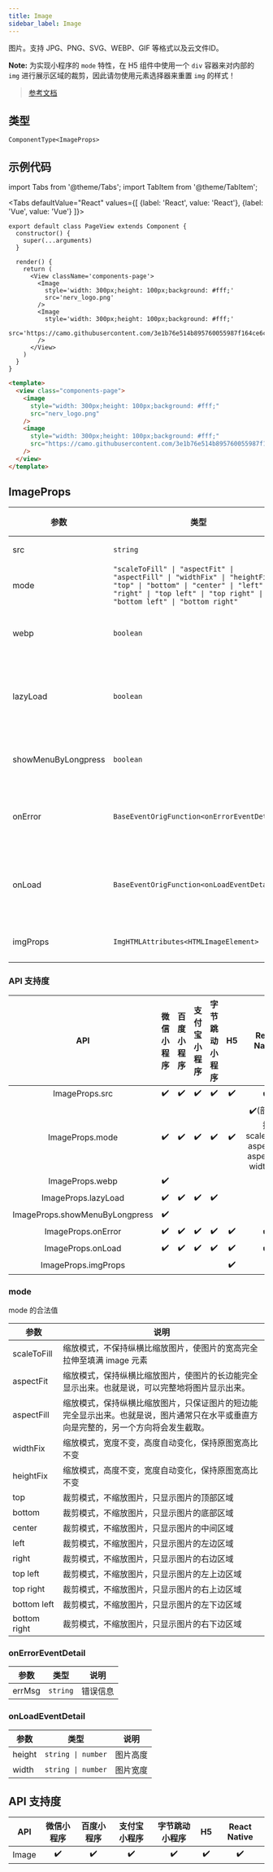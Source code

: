 ```yaml
---
title: Image
sidebar_label: Image
---
```


图片。支持 JPG、PNG、SVG、WEBP、GIF 等格式以及云文件ID。

**Note:** 为实现小程序的 `mode` 特性，在 H5 组件中使用一个 `div` 容器来对内部的 `img` 进行展示区域的裁剪，因此请勿使用元素选择器来重置 `img` 的样式！

> [参考文档](https://developers.weixin.qq.com/miniprogram/dev/component/image.html)

## 类型

```tsx
ComponentType<ImageProps>
```

## 示例代码

import Tabs from '@theme/Tabs';
import TabItem from '@theme/TabItem';

<Tabs
  defaultValue="React"
  values={[
    {label: 'React', value: 'React'},
    {label: 'Vue', value: 'Vue'}
  ]}>
<TabItem value="React">

```tsx
export default class PageView extends Component {
  constructor() {
    super(...arguments)
  }

  render() {
    return (
      <View className='components-page'>
        <Image
          style='width: 300px;height: 100px;background: #fff;'
          src='nerv_logo.png'
        />
        <Image
          style='width: 300px;height: 100px;background: #fff;'
          src='https://camo.githubusercontent.com/3e1b76e514b895760055987f164ce6c95935a3aa/687474703a2f2f73746f726167652e333630627579696d672e636f6d2f6d74642f686f6d652f6c6f676f2d3278313531333833373932363730372e706e67'
        />
      </View>
    )
  }
}
```
</TabItem>

<TabItem value="Vue">

```html
<template>
  <view class="components-page">
    <image
      style="width: 300px;height: 100px;background: #fff;"
      src="nerv_logo.png"
    />
    <image
      style="width: 300px;height: 100px;background: #fff;"
      src="https://camo.githubusercontent.com/3e1b76e514b895760055987f164ce6c95935a3aa/687474703a2f2f73746f726167652e333630627579696d672e636f6d2f6d74642f686f6d652f6c6f676f2d3278313531333833373932363730372e706e67"
    />
  </view>
</template>
```
  
</TabItem>
</Tabs>



## ImageProps

<table>
  <thead>
    <tr>
      <th>参数</th>
      <th>类型</th>
      <th style={{ textAlign: "center"}}>默认值</th>
      <th style={{ textAlign: "center"}}>必填</th>
      <th>说明</th>
    </tr>
  </thead>
  <tbody>
    <tr>
      <td>src</td>
      <td><code>string</code></td>
      <td style={{ textAlign: "center"}}></td>
      <td style={{ textAlign: "center"}}>是</td>
      <td>图片资源地址</td>
    </tr>
    <tr>
      <td>mode</td>
      <td><code>&quot;scaleToFill&quot; | &quot;aspectFit&quot; | &quot;aspectFill&quot; | &quot;widthFix&quot; | &quot;heightFix&quot; | &quot;top&quot; | &quot;bottom&quot; | &quot;center&quot; | &quot;left&quot; | &quot;right&quot; | &quot;top left&quot; | &quot;top right&quot; | &quot;bottom left&quot; | &quot;bottom right&quot;</code></td>
      <td style={{ textAlign: "center"}}><code>&quot;scaleToFill&quot;</code></td>
      <td style={{ textAlign: "center"}}>否</td>
      <td>图片裁剪、缩放的模式</td>
    </tr>
    <tr>
      <td>webp</td>
      <td><code>boolean</code></td>
      <td style={{ textAlign: "center"}}><code>false</code></td>
      <td style={{ textAlign: "center"}}>否</td>
      <td>默认不解析 webP 格式，只支持网络资源</td>
    </tr>
    <tr>
      <td>lazyLoad</td>
      <td><code>boolean</code></td>
      <td style={{ textAlign: "center"}}><code>false</code></td>
      <td style={{ textAlign: "center"}}>否</td>
      <td>图片懒加载。只针对 page 与 scroll-view 下的 image 有效</td>
    </tr>
    <tr>
      <td>showMenuByLongpress</td>
      <td><code>boolean</code></td>
      <td style={{ textAlign: "center"}}><code>false</code></td>
      <td style={{ textAlign: "center"}}>否</td>
      <td>开启长按图片显示识别小程序码菜单</td>
    </tr>
    <tr>
      <td>onError</td>
      <td><code>BaseEventOrigFunction&lt;onErrorEventDetail&gt;</code></td>
      <td style={{ textAlign: "center"}}></td>
      <td style={{ textAlign: "center"}}>否</td>
      <td>当错误发生时，发布到 AppService 的事件名，事件对象</td>
    </tr>
    <tr>
      <td>onLoad</td>
      <td><code>BaseEventOrigFunction&lt;onLoadEventDetail&gt;</code></td>
      <td style={{ textAlign: "center"}}></td>
      <td style={{ textAlign: "center"}}>否</td>
      <td>当图片载入完毕时，发布到 AppService 的事件名，事件对象</td>
    </tr>
    <tr>
      <td>imgProps</td>
      <td><code>ImgHTMLAttributes&lt;HTMLImageElement&gt;</code></td>
      <td style={{ textAlign: "center"}}></td>
      <td style={{ textAlign: "center"}}>否</td>
      <td>为 img 标签额外增加的属性</td>
    </tr>
  </tbody>
</table>

### API 支持度

| API | 微信小程序 | 百度小程序 | 支付宝小程序 | 字节跳动小程序 | H5 | React Native |
| :---: | :---: | :---: | :---: | :---: | :---: | :---: |
| ImageProps.src | ✔️ | ✔️ | ✔️ | ✔️ | ✔️ | ✔️ |
| ImageProps.mode | ✔️ | ✔️ | ✔️ | ✔️ | ✔️ | ✔️(部分支持 scaleToFill, aspectFit, aspectFill, widthFix) |
| ImageProps.webp | ✔️ |  |  |  |  |  |
| ImageProps.lazyLoad | ✔️ | ✔️ | ✔️ | ✔️ |  |  |
| ImageProps.showMenuByLongpress | ✔️ |  |  |  |  |  |
| ImageProps.onError | ✔️ | ✔️ | ✔️ | ✔️ | ✔️ | ✔️ |
| ImageProps.onLoad | ✔️ | ✔️ | ✔️ | ✔️ | ✔️ | ✔️ |
| ImageProps.imgProps |  |  |  |  | ✔️ |  |

### mode

mode 的合法值

<table>
  <thead>
    <tr>
      <th>参数</th>
      <th>说明</th>
    </tr>
  </thead>
  <tbody>
    <tr>
      <td>scaleToFill</td>
      <td>缩放模式，不保持纵横比缩放图片，使图片的宽高完全拉伸至填满 image 元素</td>
    </tr>
    <tr>
      <td>aspectFit</td>
      <td>缩放模式，保持纵横比缩放图片，使图片的长边能完全显示出来。也就是说，可以完整地将图片显示出来。</td>
    </tr>
    <tr>
      <td>aspectFill</td>
      <td>缩放模式，保持纵横比缩放图片，只保证图片的短边能完全显示出来。也就是说，图片通常只在水平或垂直方向是完整的，另一个方向将会发生截取。</td>
    </tr>
    <tr>
      <td>widthFix</td>
      <td>缩放模式，宽度不变，高度自动变化，保持原图宽高比不变</td>
    </tr>
    <tr>
      <td>heightFix</td>
      <td>缩放模式，高度不变，宽度自动变化，保持原图宽高比不变</td>
    </tr>
    <tr>
      <td>top</td>
      <td>裁剪模式，不缩放图片，只显示图片的顶部区域</td>
    </tr>
    <tr>
      <td>bottom</td>
      <td>裁剪模式，不缩放图片，只显示图片的底部区域</td>
    </tr>
    <tr>
      <td>center</td>
      <td>裁剪模式，不缩放图片，只显示图片的中间区域</td>
    </tr>
    <tr>
      <td>left</td>
      <td>裁剪模式，不缩放图片，只显示图片的左边区域</td>
    </tr>
    <tr>
      <td>right</td>
      <td>裁剪模式，不缩放图片，只显示图片的右边区域</td>
    </tr>
    <tr>
      <td>top left</td>
      <td>裁剪模式，不缩放图片，只显示图片的左上边区域</td>
    </tr>
    <tr>
      <td>top right</td>
      <td>裁剪模式，不缩放图片，只显示图片的右上边区域</td>
    </tr>
    <tr>
      <td>bottom left</td>
      <td>裁剪模式，不缩放图片，只显示图片的左下边区域</td>
    </tr>
    <tr>
      <td>bottom right</td>
      <td>裁剪模式，不缩放图片，只显示图片的右下边区域</td>
    </tr>
  </tbody>
</table>

### onErrorEventDetail

<table>
  <thead>
    <tr>
      <th>参数</th>
      <th>类型</th>
      <th>说明</th>
    </tr>
  </thead>
  <tbody>
    <tr>
      <td>errMsg</td>
      <td><code>string</code></td>
      <td>错误信息</td>
    </tr>
  </tbody>
</table>

### onLoadEventDetail

<table>
  <thead>
    <tr>
      <th>参数</th>
      <th>类型</th>
      <th>说明</th>
    </tr>
  </thead>
  <tbody>
    <tr>
      <td>height</td>
      <td><code>string | number</code></td>
      <td>图片高度</td>
    </tr>
    <tr>
      <td>width</td>
      <td><code>string | number</code></td>
      <td>图片宽度</td>
    </tr>
  </tbody>
</table>

## API 支持度

| API | 微信小程序 | 百度小程序 | 支付宝小程序 | 字节跳动小程序 | H5 | React Native |
| :---: | :---: | :---: | :---: | :---: | :---: | :---: |
| Image | ✔️ | ✔️ | ✔️ | ✔️ | ✔️ | ✔️ |
